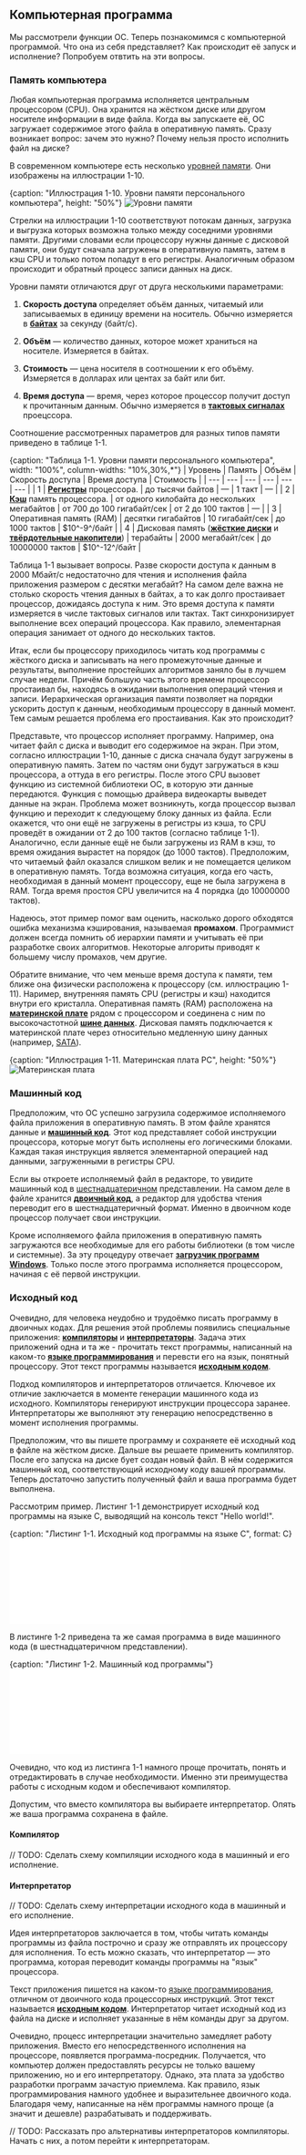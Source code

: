 ## Компьютерная программа

Мы рассмотрели функции ОС. Теперь познакомимся с компьютерной программой. Что она из себя представляет? Как происходит её запуск и исполнение? Попробуем отвтить на эти вопросы.

### Память компьютера

Любая компьютерная программа исполняется центральным процессором (CPU). Она хранится на жёстком диске или другом носителе информации в виде файла. Когда вы запускаете её, ОС загружает содержимое этого файла в оперативную память. Сразу возникает вопрос: зачем это нужно? Почему нельзя просто исполнить файл на диске?

В современном компьютере есть несколько [уровней памяти](https://ru.wikipedia.org/wiki/Иерархия_памяти). Они изображены на иллюстрации 1-10.

{caption: "Иллюстрация 1-10. Уровни памяти персонального компьютера", height: "50%"}
![Уровни памяти](images/GeneralInformation/memory-levels.png)

Стрелки на иллюстрации 1-10 соответствуют потокам данных, загрузка и выгрузка которых возможна только между соседними уровнями памяти. Другими словами если процессору нужны данные с дисковой памяти, они будут сначала загружены в оперативную память, затем в кэш CPU и только потом попадут в его регистры. Аналогичным образом происходит и обратный процесс записи данных на диск.

Уровни памяти отличаются друг от друга несколькими параметрами:

1. **Скорость доступа** определяет объём данных, читаемый или записываемых в единицу времени на носитель. Обычно измеряется в [**байтах**](https://ru.wikipedia.org/wiki/Байт) за секунду (байт/с).

2. **Объём** — количество данных, которое может храниться на носителе. Измеряется в байтах.

3. **Стоимость** — цена носителя в соотношении к его объёму. Измеряется в долларах или центах за байт или бит.

4. **Время доступа** — время, через которое процессор получит доступ к прочитанным данным. Обычно измеряется в [**тактовых сигналах**]((https://ru.wikipedia.org/wiki/Тактовый_сигнал)) проецссора.

Соотношение рассмотренных параметров для разных типов памяти приведено в таблице 1-1.

{caption: "Таблица 1-1. Уровни памяти персонального компьютера", width: "100%", column-widths: "10%,30%,*"}
| Уровень | Память | Объём | Скорость доступа | Время доступа | Стоимость |
| --- | --- | --- | --- | --- | --- |
| 1 | [**Регистры**](https://ru.wikipedia.org/wiki/Регистр_процессора) процессора. | до тысячи байтов | — | 1 такт | — |
| 2 | [**Кэш**](https://ru.wikipedia.org/wiki/Кэш_процессора) память процессора. | от одного килобайта до нескольких мегабайтов | от 700 до 100 гигабайт/сек | от 2 до 100 тактов | — |
| 3 | Оперативная память (RAM) | десятки гигабайтов | 10 гигабайт/сек | до 1000 тактов | $10^-9^/байт |
| 4 | Дисковая память ([**жёсткие диски**](https://ru.wikipedia.org/wiki/Жёсткий_диск) и [**твёрдотельные накопители**](https://ru.wikipedia.org/wiki/Твердотельный_накопитель)) | терабайты | 2000 мегабайт/сек | до 10000000 тактов | $10^-12^/байт |

Таблица 1-1 вызывает вопросы. Разве скорости доступа к данным в 2000 Мбайт/с недостаточно для чтения и исполнения файла приложения размером с десятки мегабайт? На самом деле важна не столько скорость чтения данных в байтах, а то как долго простаивает процессор, дожидаясь доступа к ним. Это время доступа к памяти измеряется в числе тактовых сигналов или тактах. Такт синхронизирует выполнение всех операций процессора. Как правило, элементарная операция занимает от одного до нескольких тактов.

Итак, если бы процессору приходилось читать код программы с жёсткого диска и записывать на него промежуточные данные и результаты, выполнение простейших алгоритмов заняло бы в лучшем случае недели. Причём большую часть этого времени процессор простаивал бы, находясь в ожидании выполнения операций чтения и записи. Иерархическая организация памяти позволяет на порядки ускорить доступ к данным, необходимым процессору в данный момент. Тем самым решается проблема его простаивания. Как это происходит?

Представьте, что процессор исполняет программу. Например, она читает файл с диска и выводит его содержимое на экран. При этом, согласно иллюстрации 1-10, данные с диска сначала будут загружены в оперативную память. Затем по частям они будут загружаться в кэш процессора, а оттуда в его регистры. После этого CPU вызовет функцию из системной библиотеки ОС, в которую эти данные передаются. Функция с помощью драйвера видеокарты выведет данные на экран. Проблема может возникнуть, когда процессор вызвал функцию и переходит к следующему блоку данных из файла. Если окажется, что они ещё не загружены в регистры из кэша, то CPU проведёт в ожидании от 2 до 100 тактов (согласно таблице 1-1). Аналогично, если данные ещё не были загружены из RAM в кэш, то время ожидания вырастет на порядок (до 1000 тактов). Предположим, что читаемый файл оказался слишком велик и не помещается целиком в оперативную память. Тогда возможна ситуация, когда его часть, необходимая в данный момент процессору, еще не была загружена в RAM. Тогда время простоя CPU увеличится на 4 порядка (до 10000000 тактов).

Надеюсь, этот пример помог вам оценить, насколько дорого обходятся ошибка механизма кэширования, называемая **промахом**. Программист должен всегда помнить об иерархии памяти и учитывать её при разработке своих алгоритмов. Некоторые алгориты приводят к большему числу промахов, чем другие.

Обратите внимание, что чем меньше время доступа к памяти, тем ближе она физически расположена к процессору (см. иллюстрацию 1-11). Наример, внутренняя память CPU (регистры и кэш) находится внутри его кристалла. Оперативная память (RAM) расположена на [**материнской плате**](https://ru.wikipedia.org/wiki/Материнская_плата) рядом с процессором и соединена с ним по высокочастотной [**шине данных**](https://ru.wikipedia.org/wiki/Шина_данных). Дисковая память подключается к материнской плате через относительно медленную шину данных (например, [SATA](https://ru.wikipedia.org/wiki/SATA)).

{caption: "Иллюстрация 1-11. Материнская плата PC", height: "50%"}
![Материнская плата](images/GeneralInformation/motherboard-memory.png)

### Машинный код

Предположим, что ОС успешно загрузила содержимое исполняемого файла приложения в оперативную память. В этом файле хранятся данные и [**машинный код**](https://ru.wikipedia.org/wiki/Машинный_код). Этот код представляет собой инструкции процессора, которые могут быть исполнены его логическими блоками. Каждая такая инструкция является элементарной операцией над данными, загруженными в регистры CPU.

Если вы откроете исполняемый файл в редакторе, то увидите машинный код в [шестнадцатеричном](https://ru.wikipedia.org/wiki/Шестнадцатеричная_система_счисления) представлении. На самом деле в файле хранится [**двоичный код**](https://ru.wikipedia.org/wiki/Двоичный_код#Пример_«доисторического»_использования_кодов), а редактор для удобства чтения переводит его в шестнадцатеричный формат. Именно в двоичном коде процессор получает свои инструкции.

Кроме исполняемого файла приложения в оперативную память загружаются все необходимые для его работы библиотеки (в том числе и системные). За эту процедуру отвечает [**загрузчик программ Windows**](https://ru.wikipedia.org/wiki/Загрузчик_программ). Только после этого программа исполняется процессором, начиная с её первой инструкции.

### Исходный код

Очевидно, для человека неудобно и трудоёмко писать программу в двоичных кодах. Для решения этой проблемы появились специальные приложения: [**компиляторы**](https://ru.wikipedia.org/wiki/Компилятор) и [**интерпретаторы**](https://ru.wikipedia.org/wiki/Интерпретатор). Задача этих приложений одна и та же - прочитать текст программы, написанный на каком-то [**языке программирования**](https://ru.wikipedia.org/wiki/Язык_программирования) и перевсти его на язык, понятный процессору. Этот текст программы называется [**исходным кодом**](https://ru.wikipedia.org/wiki/Исходный_код). 

Подход компиляторов и интерпретаторов отличается. Ключевое их отличие заключается в моменте генерации машинного кода из исходного. Компиляторы генерируют инструкции процессора заранее. Интерпретаторы же выполняют эту генерацию непосредственно в момент исполнения программы.

Предположим, что вы пишете программу и сохраняете её исходный код в файле на жёстком диске. Дальше вы решаете применить компилятор. После его запуска на диске бует создан новый файл. В нём содержится машинный код, соответствующий исходному коду вашей программы. Теперь достаточно запустить полученный файл и ваша программа будет выполнена.

Рассмотрим пример. Листинг 1-1 демонстрирует исходный код программы на языке C, выводящий на консоль текст "Hello world!".

{caption: "Листинг 1-1. Исходный код программы на языке C", format: C}
![`HelloWorld.c`](code/GeneralInformation/HelloWorld.c)

В листинге 1-2 приведена та же самая программа в виде машинного кода (в шестнадцатеричном представлении).

{caption: "Листинг 1-2. Машинный код программы"}
![`MachineCode.txt`](code/GeneralInformation/MachineCode.txt)

Очевидно, что код из листинга 1-1 намного проще прочитать, понять и отредактировать в случае необходимости. Именно эти преимущества работы с исходным кодом и обеспечивают компилятор.

Допустим, что вместо компилятора вы выбираете интерпретатор. Опять же ваша программа сохранена в файле. 

#### Компилятор

// TODO: Сделать схему компиляции исходного кода в машинный и его исполнение.

#### Интерпретатор

// TODO: Сделать схему интерпретации исходного кода в машинный и его исполнение.

Идея интерпретаторов заключается в том, чтобы читать команды программы из файла построчно и сразу же отправлять их процессору для исполнения. То есть можно сказать, что интерпретатор — это программа, которая переводит команды программы на "язык" процессора.

Текст приложения пишется на каком-то [языке программирования](https://ru.wikipedia.org/wiki/Язык_программирования), отличном от двоичного кода процессорных инструкций. Этот текст называется [**исходным кодом**](https://ru.wikipedia.org/wiki/Исходный_код). Интерпретатор читает исходный код из файла на диске и исполняет указанные в нём команды друг за другом.

Очевидно, процесс интерпретации значительно замедляет работу приложения. Вместо его непосредственного исполнения на процессоре, появляется программа-посредник. Получается, что компьютер должен предоставлять ресурсы не только вашему приложению, но и его интерпретатору. Однако, эта плата за удобство разработки программ зачастую приемлема. Как правило, язык программирования намного удобнее и выразительнее двоичного кода. Благодаря чему, написанные на нём программы намного проще (а значит и дешевле) разрабатывать и поддерживать.

// TODO: Рассказать про альтернативы интерпретаторов компиляторы. Начать с них, а потом перейти к интерпретаторам.